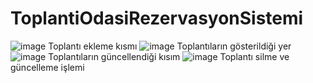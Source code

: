 
# ToplantiOdasiRezervasyonSistemi
![image](https://user-images.githubusercontent.com/65266211/89356678-122d0e00-d6c7-11ea-90b4-98970b29d5ce.png)
Toplantı ekleme kısmı
![image](https://user-images.githubusercontent.com/65266211/89356734-2cff8280-d6c7-11ea-93fe-43aaaaf3567f.png)
Toplantıların gösterildiği yer
![image](https://user-images.githubusercontent.com/65266211/89356765-3d176200-d6c7-11ea-99fc-0e78c105779f.png)
Toplantıların güncellendiği kısım
![image](https://user-images.githubusercontent.com/65266211/89356789-4c96ab00-d6c7-11ea-89a7-e0dfc6db1fe7.png)
Toplantı silme ve güncelleme işlemi
